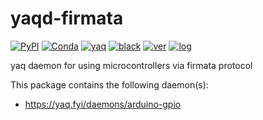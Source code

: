# yaqd-firmata

[![PyPI](https://img.shields.io/pypi/v/yaqd-firmata)](https://pypi.org/project/yaqd-firmata)
[![Conda](https://img.shields.io/conda/vn/conda-forge/yaqd-firmata)](https://anaconda.org/conda-forge/yaqd-firmata)
[![yaq](https://img.shields.io/badge/framework-yaq-orange)](https://yaq.fyi/)
[![black](https://img.shields.io/badge/code--style-black-black)](https://black.readthedocs.io/)
[![ver](https://img.shields.io/badge/calver-YYYY.0M.MICRO-blue)](https://calver.org/)
[![log](https://img.shields.io/badge/change-log-informational)](https://gitlab.com/yaq/yaqd-firmata/-/blob/master/CHANGELOG.md)

yaq daemon for using microcontrollers via firmata protocol

This package contains the following daemon(s):

- https://yaq.fyi/daemons/arduino-gpio